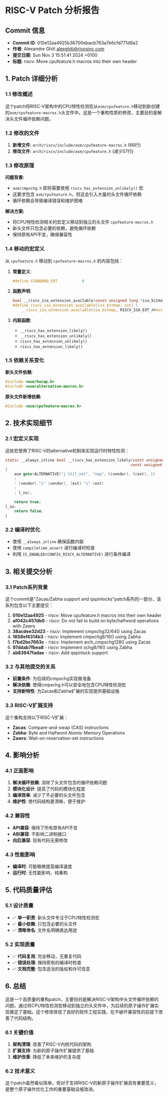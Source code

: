 # RISC-V Patch 分析报告

## Commit 信息
- **Commit ID**: 010e12aa4925b36700ebacb763a7e6cfd771d9a2
- **作者**: Alexandre Ghiti <alexghiti@rivosinc.com>
- **提交日期**: Sun Nov 3 15:51:41 2024 +0100
- **标题**: riscv: Move cpufeature.h macros into their own header

## 1. Patch 详细分析

### 1.1 修改概述

这个patch将RISC-V架构中的CPU特性检测宏从`asm/cpufeature.h`移动到新创建的`asm/cpufeature-macros.h`头文件中。这是一个重构性质的修改，主要目的是解决头文件循环依赖问题。

### 1.2 修改的文件

1. **新增文件**: `arch/riscv/include/asm/cpufeature-macros.h` (66行)
2. **修改文件**: `arch/riscv/include/asm/cpufeature.h` (减少57行)

### 1.3 修改原理

**问题背景:**
- `asm/cmpxchg.h` 即将需要使用 `riscv_has_extension_unlikely()` 宏
- 这要求包含 `asm/cpufeature.h`，但这会引入大量的头文件循环依赖
- 循环依赖会导致编译错误和维护困难

**解决方案:**
- 将CPU特性检测相关的宏定义移动到独立的头文件 `cpufeature-macros.h`
- 新头文件只包含必要的依赖，避免循环依赖
- 保持原有API不变，确保兼容性

### 1.4 移动的宏定义

从 `cpufeature.h` 移动到 `cpufeature-macros.h` 的内容包括：

1. **常量定义**:
   ```c
   #define STANDARD_EXT           0
   ```

2. **函数声明**:
   ```c
   bool __riscv_isa_extension_available(const unsigned long *isa_bitmap, unsigned int bit);
   #define riscv_isa_extension_available(isa_bitmap, ext) \
       __riscv_isa_extension_available(isa_bitmap, RISCV_ISA_EXT_##ext)
   ```

3. **内联函数**:
   - `__riscv_has_extension_likely()`
   - `__riscv_has_extension_unlikely()`
   - `riscv_has_extension_unlikely()`
   - `riscv_has_extension_likely()`

### 1.5 依赖关系变化

**新头文件依赖**:
```c
#include <asm/hwcap.h>
#include <asm/alternative-macros.h>
```

**原头文件新增依赖**:
```c
#include <asm/cpufeature-macros.h>
```

## 2. 技术实现细节

### 2.1 宏定义实现

这些宏使用了RISC-V的alternative机制来实现运行时特性检测：

```c
static __always_inline bool __riscv_has_extension_likely(const unsigned long vendor,
                                                        const unsigned long ext)
{
    asm goto(ALTERNATIVE("j %l[l_no]", "nop", %[vendor], %[ext], 1)
    :
    : [vendor] "i" (vendor), [ext] "i" (ext)
    :
    : l_no);

    return true;
l_no:
    return false;
}
```

### 2.2 编译时优化

- 使用 `__always_inline` 确保函数内联
- 使用 `compiletime_assert` 进行编译时检查
- 利用 `IS_ENABLED(CONFIG_RISCV_ALTERNATIVE)` 进行条件编译

## 3. 相关提交分析

### 3.1 Patch系列背景

这个commit是"Zacas/Zabha support and qspinlocks"patch系列的一部分，该系列包含以下主要提交：

1. **010e12aa4925** - riscv: Move cpufeature.h macros into their own header
2. **af042c457db0** - riscv: Do not fail to build on byte/halfword operations with Zawrs
3. **38acdee32d23** - riscv: Implement cmpxchg32/64() using Zacas
4. **1658ef4314b3** - riscv: Implement cmpxchg8/16() using Zabha
5. **f7bd2be7663c** - riscv: Implement arch_cmpxchg128() using Zacas
6. **97ddab7fbea8** - riscv: Implement xchg8/16() using Zabha
7. **ab83647fadae** - riscv: Add qspinlock support

### 3.2 与其他提交的关系

- **前置条件**: 为后续的cmpxchg实现做准备
- **解决依赖**: 使得cmpxchg.h可以安全地包含CPU特性检测宏
- **支持新特性**: 为Zacas和Zabha扩展的实现提供基础设施

### 3.3 RISC-V扩展支持

这个重构支持以下RISC-V扩展：
- **Zacas**: Compare-and-swap (CAS) instructions
- **Zabha**: Byte and Halfword Atomic Memory Operations
- **Zawrs**: Wait-on-reservation-set instructions

## 4. 影响分析

### 4.1 正面影响

1. **解决循环依赖**: 消除了头文件包含的循环依赖问题
2. **模块化设计**: 提高了代码的模块化程度
3. **编译效率**: 减少了不必要的头文件包含
4. **维护性**: 使代码结构更清晰，便于维护

### 4.2 兼容性

- **API兼容**: 保持了所有原有API不变
- **ABI兼容**: 不影响二进制接口
- **向后兼容**: 现有代码无需修改

### 4.3 性能影响

- **编译时**: 可能略微提高编译速度
- **运行时**: 无性能影响，纯重构

## 5. 代码质量评估

### 5.1 设计质量

- ✅ **单一职责**: 新头文件专注于CPU特性检测宏
- ✅ **最小依赖**: 只包含必要的头文件
- ✅ **清晰命名**: 文件名明确表达用途

### 5.2 实现质量

- ✅ **代码复用**: 完全移动，无重复代码
- ✅ **错误处理**: 保持原有的编译时检查
- ✅ **文档完整**: 包含适当的版权和许可信息

## 6. 总结

这是一个高质量的重构patch，主要目的是解决RISC-V架构中头文件循环依赖的问题。通过将CPU特性检测宏移动到独立的头文件中，为后续的原子操作扩展实现奠定了基础。这个修改体现了良好的软件工程实践，在不破坏兼容性的前提下改善了代码结构。

### 6.1 关键价值

1. **架构清理**: 改善了RISC-V内核代码的架构
2. **扩展支持**: 为新的原子操作扩展提供了基础
3. **维护改善**: 降低了未来维护的复杂度

### 6.2 技术意义

这个patch虽然看似简单，但对于支持RISC-V的新原子操作扩展具有重要意义，是整个原子操作优化工作的重要基础设施改进。